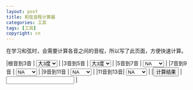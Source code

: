```yaml
---
layout: post
title: 和弦音程计算器
categories: 工具
tags: [工具]
copyright: cn
---
```


在学习和弦时，会需要计算各音之间的音程，所以写了此页面，方便快速计算。

<!--more-->

<script type="text/javascript" src="{{ site.baseurl }}{% link /js/calc-interval.js %}"></script>

|根音到3音 | <select id="root"><option selected="selected">大3度</option><option>小3度</option></select> |
|3音到5音  | <select id="third"><option selected="selected">大3度</option><option>小3度</option></select> |
|5音到7音  | <select id="fifth"><option selected="selected">NA</option><option>大3度</option><option>小3度</option></select> |
|7音到9音  | <select id="seventh"><option selected="selected">NA</option><option>大3度</option><option>小3度</option></select> |
|9音到11音 | <select id="ninth"><option selected="selected">NA</option><option>大3度</option><option>小3度</option></select> |
|11音到13音| <select id="eleventh"><option selected="selected">NA</option><option>大3度</option><option>小3度</option></select> |
|<input id="calc" type="button" value="计算结果"/>  | <input id="result" type="text"/> |
